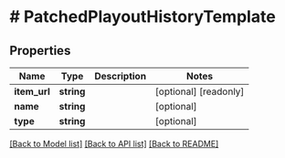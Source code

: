 # # PatchedPlayoutHistoryTemplate

## Properties

Name | Type | Description | Notes
------------ | ------------- | ------------- | -------------
**item_url** | **string** |  | [optional] [readonly]
**name** | **string** |  | [optional]
**type** | **string** |  | [optional]

[[Back to Model list]](../../README.md#models) [[Back to API list]](../../README.md#endpoints) [[Back to README]](../../README.md)
